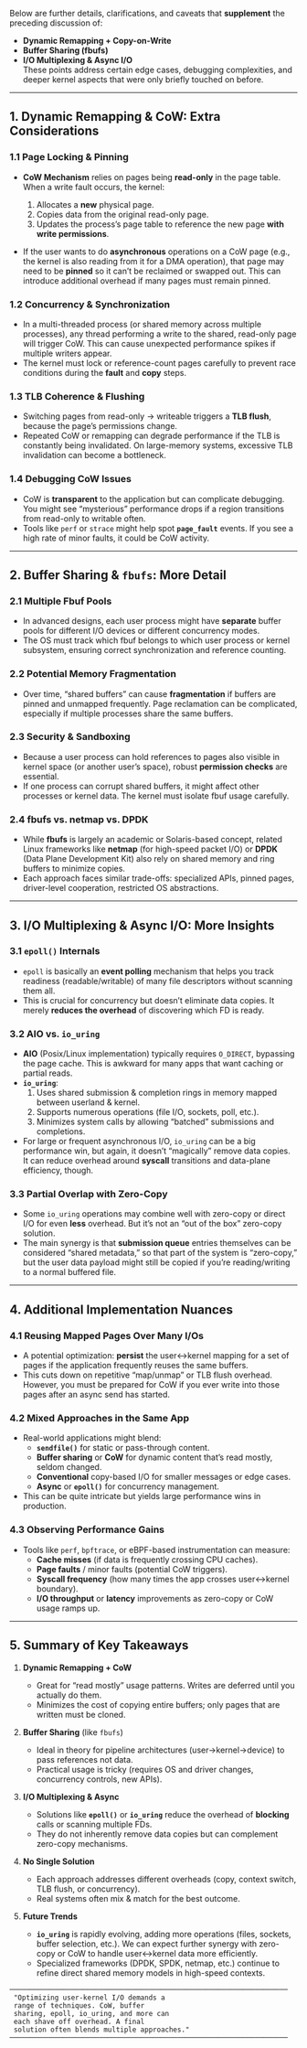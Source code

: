 Below are further details, clarifications, and caveats that **supplement** the preceding discussion of:
- **Dynamic Remapping + Copy-on-Write**  
- **Buffer Sharing (fbufs)**  
- **I/O Multiplexing & Async I/O**  
These points address certain edge cases, debugging complexities, and deeper kernel aspects that were only briefly touched on before.

---
## 1. Dynamic Remapping & CoW: Extra Considerations
### 1.1 Page Locking & Pinning

- **CoW Mechanism** relies on pages being **read-only** in the page table. When a write fault occurs, the kernel:
  1. Allocates a **new** physical page.
  2. Copies data from the original read-only page.
  3. Updates the process’s page table to reference the new page **with write permissions**.

- If the user wants to do **asynchronous** operations on a CoW page (e.g., the kernel is also reading from it for a DMA operation), that page may need to be **pinned** so it can’t be reclaimed or swapped out. This can introduce additional overhead if many pages must remain pinned.

### 1.2 Concurrency & Synchronization

- In a multi-threaded process (or shared memory across multiple processes), any thread performing a write to the shared, read-only page will trigger CoW. This can cause unexpected performance spikes if multiple writers appear.
- The kernel must lock or reference-count pages carefully to prevent race conditions during the **fault** and **copy** steps. 

### 1.3 TLB Coherence & Flushing

- Switching pages from read-only → writeable triggers a **TLB flush**, because the page’s permissions change.  
- Repeated CoW or remapping can degrade performance if the TLB is constantly being invalidated. On large-memory systems, excessive TLB invalidation can become a bottleneck.

### 1.4 Debugging CoW Issues

- CoW is **transparent** to the application but can complicate debugging. You might see “mysterious” performance drops if a region transitions from read-only to writable often.
- Tools like `perf` or `strace` might help spot **`page_fault`** events. If you see a high rate of minor faults, it could be CoW activity.

---

## 2. Buffer Sharing & `fbufs`: More Detail

### 2.1 Multiple Fbuf Pools

- In advanced designs, each user process might have **separate** buffer pools for different I/O devices or different concurrency modes.
- The OS must track which fbuf belongs to which user process or kernel subsystem, ensuring correct synchronization and reference counting.

### 2.2 Potential Memory Fragmentation

- Over time, “shared buffers” can cause **fragmentation** if buffers are pinned and unmapped frequently. Page reclamation can be complicated, especially if multiple processes share the same buffers.

### 2.3 Security & Sandboxing

- Because a user process can hold references to pages also visible in kernel space (or another user’s space), robust **permission checks** are essential.  
- If one process can corrupt shared buffers, it might affect other processes or kernel data. The kernel must isolate fbuf usage carefully.

### 2.4 fbufs vs. netmap vs. DPDK

- While **fbufs** is largely an academic or Solaris-based concept, related Linux frameworks like **netmap** (for high-speed packet I/O) or **DPDK** (Data Plane Development Kit) also rely on shared memory and ring buffers to minimize copies.
- Each approach faces similar trade-offs: specialized APIs, pinned pages, driver-level cooperation, restricted OS abstractions.

---

## 3. I/O Multiplexing & Async I/O: More Insights

### 3.1 `epoll()` Internals

- `epoll` is basically an **event polling** mechanism that helps you track readiness (readable/writable) of many file descriptors without scanning them all.
- This is crucial for concurrency but doesn’t eliminate data copies. It merely **reduces the overhead** of discovering which FD is ready.

### 3.2 AIO vs. `io_uring`

- **AIO** (Posix/Linux implementation) typically requires `O_DIRECT`, bypassing the page cache. This is awkward for many apps that want caching or partial reads.
- **`io_uring`**:
  1. Uses shared submission & completion rings in memory mapped between userland & kernel.  
  2. Supports numerous operations (file I/O, sockets, poll, etc.).  
  3. Minimizes system calls by allowing “batched” submissions and completions.  
- For large or frequent asynchronous I/O, `io_uring` can be a big performance win, but again, it doesn’t “magically” remove data copies. It can reduce overhead around **syscall** transitions and data-plane efficiency, though.

### 3.3 Partial Overlap with Zero-Copy

- Some `io_uring` operations may combine well with zero-copy or direct I/O for even **less** overhead. But it’s not an “out of the box” zero-copy solution. 
- The main synergy is that **submission queue** entries themselves can be considered “shared metadata,” so that part of the system is “zero-copy,” but the user data payload might still be copied if you’re reading/writing to a normal buffered file.

---

## 4. Additional Implementation Nuances

### 4.1 Reusing Mapped Pages Over Many I/Os

- A potential optimization: **persist** the user↔kernel mapping for a set of pages if the application frequently reuses the same buffers.  
- This cuts down on repetitive “map/unmap” or TLB flush overhead. However, you must be prepared for CoW if you ever write into those pages after an async send has started.

### 4.2 Mixed Approaches in the Same App

- Real-world applications might blend:
  - **`sendfile()`** for static or pass-through content.
  - **Buffer sharing** or **CoW** for dynamic content that’s read mostly, seldom changed.
  - **Conventional** copy-based I/O for smaller messages or edge cases.
  - **Async** or **`epoll()`** for concurrency management.  
- This can be quite intricate but yields large performance wins in production.

### 4.3 Observing Performance Gains

- Tools like `perf`, `bpftrace`, or eBPF-based instrumentation can measure:
  - **Cache misses** (if data is frequently crossing CPU caches).  
  - **Page faults** / minor faults (potential CoW triggers).  
  - **Syscall frequency** (how many times the app crosses user↔kernel boundary).  
  - **I/O throughput** or **latency** improvements as zero-copy or CoW usage ramps up.

---

## 5. Summary of Key Takeaways

1. **Dynamic Remapping + CoW**  
   - Great for “read mostly” usage patterns. Writes are deferred until you actually do them.  
   - Minimizes the cost of copying entire buffers; only pages that are written must be cloned.

2. **Buffer Sharing** (like `fbufs`)  
   - Ideal in theory for pipeline architectures (user→kernel→device) to pass references not data.  
   - Practical usage is tricky (requires OS and driver changes, concurrency controls, new APIs).

3. **I/O Multiplexing & Async**  
   - Solutions like **`epoll()`** or **`io_uring`** reduce the overhead of **blocking** calls or scanning multiple FDs.  
   - They do not inherently remove data copies but can complement zero-copy mechanisms.

4. **No Single Solution**  
   - Each approach addresses different overheads (copy, context switch, TLB flush, or concurrency).  
   - Real systems often mix & match for the best outcome.

5. **Future Trends**  
   - **`io_uring`** is rapidly evolving, adding more operations (files, sockets, buffer selection, etc.). We can expect further synergy with zero-copy or CoW to handle user↔kernel data more efficiently.  
   - Specialized frameworks (DPDK, SPDK, netmap, etc.) continue to refine direct shared memory models in high-speed contexts.

```  
────────────────────────────────────────────────────────────────────
 "Optimizing user-kernel I/O demands a
 range of techniques. CoW, buffer
 sharing, epoll, io_uring, and more can
 each shave off overhead. A final
 solution often blends multiple approaches."
────────────────────────────────────────────────────────────────────
```
```
